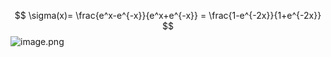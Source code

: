$$
\sigma(x)= \frac{e^x-e^{-x}}{e^x+e^{-x}} = \frac{1-e^{-2x}}{1+e^{-2x}}
$$
![image.png](学問%20academics/notion/data_analysis/ExportBlock-8be93bf0-4b33-41d8-a364-5b0c7eb222bc-Part-1/image%204.png)